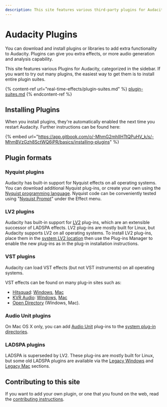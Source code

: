 ```yaml
---
description: This site features various third-party plugins for Audacity
---
```


# Audacity Plugins

You can download and install plugins or libraries to add extra functionality to Audacity. Plugins can give you extra effects, or more audio generation and analysis capability.

This site features various Plugins for Audacity, categorized in the sidebar. If you want to try out many plugins, the easiest way to get them is to install entire plugin suites.

{% content-ref url="real-time-effects/plugin-suites.md" %}
[plugin-suites.md](real-time-effects/plugin-suites.md)
{% endcontent-ref %}

## Installing Plugins

When you install plugins,  they're automatically enabled the next time you restart Audacity. Further instructions can be found here:

{% embed url="https://app.gitbook.com/o/-MhmG2mhIIHTtQPuHV_k/s/-MhmBVzGzh8SctWQ6jPR/basics/installing-plugins" %}

## Plugin formats

### Nyquist plugins

Audacity has built-in support for Nyquist effects on all operating systems. You can download additional Nyquist plug-ins, or create your own using the [Nyquist programming language](http://wiki.audacityteam.org/wiki/Nyquist\_Plug-ins\_Reference). Nyquist code can be conveniently tested using "[Nyquist Prompt](http://manual.audacityteam.org/man/nyquist\_prompt.html)" under the Effect menu.

### &#x20;**LV2 plugins**

Audacity has built-in support for [LV2](http://lv2plug.in) plug-ins, which are an extensible successor of LADSPA effects. LV2 plug-ins are mostly built for Linux, but Audacity supports LV2 on all operating systems. To install LV2 plug-ins, place them in the [system LV2 location](http://manual.audacityteam.org/man/effect\_menu.html#LV2\_effects) then use the Plug-ins Manager to enable the new plug-ins as in the plug-in installation instructions.

### &#x20;**VST plugins**

Audacity can load VST effects (but not VST instruments) on all operating systems.

VST effects can be found on many plug-in sites such as:

* [Hitsquad](http://www.hitsquad.com): [Windows](http://www.hitsquad.com/smm/win95/PLUGINS\_VST/), [Mac](http://www.hitsquad.com/smm/mac/PLUGINS\_VST/)
* [KVR Audio](http://www.kvraudio.com): [Windows](http://www.kvraudio.com/q.php?search=1\&os\[]=win32\&ty\[]=e\&f1\[]=vst\&pr\[]=f\&sh\[]=s), [Mac](http://www.kvraudio.com/q.php?search=1\&os\[]=mac32\&ty\[]=e\&f1\[]=vst\&pr\[]=f\&sh\[]=s)
* [Open Directory](http://dmoz.org/Computers/Multimedia/Music\_and\_Audio/Software/Plug-ins/) (Windows, Mac).

### Audio Unit plugins

On Mac OS X only, you can add [Audio Unit](http://wiki.audacityteam.org/wiki/Audio\_Units) plug-ins to the [system plug-in directories](http://manual.audacityteam.org/man/effect\_menu.html#add\_audio\_unit).

### LADSPA plugins

LADSPA is superseded by LV2. These plug-ins are mostly built for Linux, but some old LADSPA plugins are available via the [Legacy Windows](http://www.audacityteam.org/download/legacy-windows/) and [Legacy Mac](http://www.audacityteam.org/download/legacy-mac/) sections.

## Contributing to this site

If you want to add your own plugin, or one that you found on the web, read the [contributing instructions](https://app.gitbook.com/s/-MhmBVzGzh8SctWQ6jPR/contributing/plugins).&#x20;
